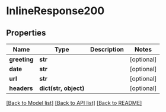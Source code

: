 # InlineResponse200

## Properties
Name | Type | Description | Notes
------------ | ------------- | ------------- | -------------
**greeting** | **str** |  | [optional] 
**date** | **str** |  | [optional] 
**url** | **str** |  | [optional] 
**headers** | **dict(str, object)** |  | [optional] 

[[Back to Model list]](../README.md#documentation-for-models) [[Back to API list]](../README.md#documentation-for-api-endpoints) [[Back to README]](../README.md)



